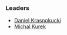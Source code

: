 ### Leaders

* [Daniel Krasnokucki](mailto:daniel.krasnokucki@owasp.org)
* [Michal Kurek](mailto:michal.kurek@owasp.org)
